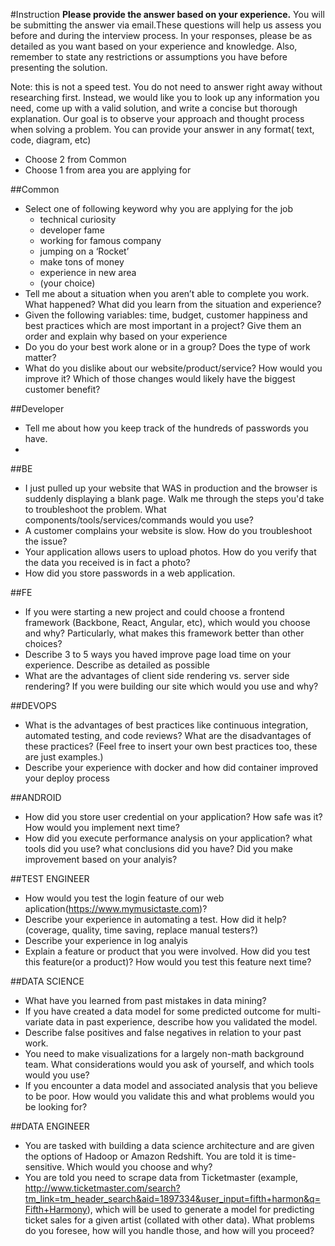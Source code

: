 #Instruction
**Please provide the answer based on your experience.**
You will be submitting the answer via email.These questions will help us assess you before and during the interview process.
In your responses, please be as detailed as you want based on your experience and knowledge. Also, remember to state any restrictions or assumptions you have before presenting the solution.

Note: this is not a speed test. You do not need to answer right away without researching first. Instead, we would like you to look up any information you need, come up with a valid solution, and write a concise but thorough explanation. Our goal is to observe your approach and thought process when solving a problem.
You can provide your answer in any format( text, code, diagram, etc)
- Choose 2 from Common
- Choose 1 from area you are applying for

##Common
- Select one of following keyword why you are applying for the job 
  * technical curiosity
  * developer fame
  * working for famous company
  * jumping on a ‘Rocket’
  * make tons of money
  * experience in new area
  * (your choice)
- Tell me about a situation when you aren’t able to complete you work. What happened? What did you learn from the situation and experience?
- Given the following variables: time, budget, customer happiness and best practices which are most important in a project? Give them an order and explain why based on your experience
- Do you do your best work alone or in a group?  Does the type of work matter?
- What do you dislike about our website/product/service?  How would you improve it? Which of those changes would likely have the biggest customer benefit?

##Developer
- Tell me about how you keep track of the hundreds of passwords you have.
- 

##BE
- I just pulled up your website that WAS in production and the browser is suddenly displaying a blank page. Walk me through the steps you'd take to troubleshoot the problem. What components/tools/services/commands would you use?
- A customer complains your website is slow. How do you troubleshoot the issue?
- Your application allows users to upload photos. How do you verify that the data you received is in fact a photo?
- How did you store passwords in a web application.

##FE
- If you were starting a new project and could choose a frontend framework (Backbone, React, Angular, etc), which would you choose and why? Particularly, what makes this framework better than other choices?
- Describe 3 to 5 ways you haved improve page load time on your experience. Describe as detailed as possible
- What are the advantages of client side rendering vs. server side rendering? If you were building our site which would you use and why?

##DEVOPS
- What is the advantages of best practices like continuous integration, automated testing, and code reviews? What are the disadvantages of these practices? (Feel free to insert your own best practices too, these are just examples.)
- Describe your experience with docker and how did container improved your deploy process

##ANDROID
- How did you store user credential on your application? How safe was it? How would you implement next time?
- How did you execute performance analysis on your application? what tools did you use? what conclusions did you have? Did you make improvement based on your analyis?

##TEST ENGINEER
- How would you test the login feature of our web aplication(https://www.mymusictaste.com)? 
- Describe your experience in automating a test. How did it help? (coverage, quality, time saving, replace manual testers?)
- Describe your experience in log analyis 
- Explain a feature or product that you were involved. How did you test this feature(or a product)? How would you test this feature next time?

##DATA SCIENCE
- What have you learned from past mistakes in data mining?
- If you have created a data model for some predicted outcome for multi-variate data in past experience, describe how you validated the model.
- Describe false positives and false negatives in relation to your past work.
- You need to make visualizations for a largely non-math background team. What considerations would you ask of yourself, and which tools would you use?
- If you encounter a data model and associated analysis that you believe to be poor. How would you validate this and what problems would you be looking for?

##DATA ENGINEER
- You are tasked with building a data science architecture and are given the options of Hadoop or Amazon Redshift. You are told it is time-sensitive. Which would you choose and why?
- You are told you need to scrape data from Ticketmaster (example, http://www.ticketmaster.com/search?tm_link=tm_header_search&aid=1897334&user_input=fifth+harmon&q=Fifth+Harmony), which will be used to generate a model for predicting ticket sales for a given artist (collated with other data). What problems do you foresee, how will you handle those, and how will you proceed?

